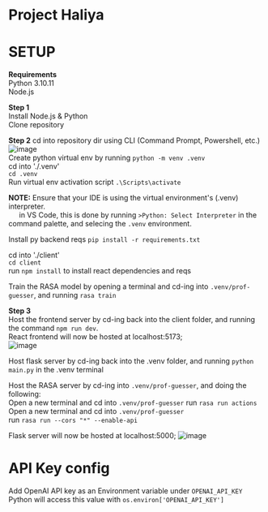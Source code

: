 # Project Haliya

# SETUP
**Requirements**  
Python 3.10.11  
Node.js

**Step 1**  
Install Node.js & Python  
Clone repository

**Step 2**
cd into repository dir using CLI (Command Prompt, Powershell, etc.)  
![image](https://github.com/gekiiMei/ADET-AI-Exhibit/assets/86844554/7e230d5c-167f-48be-8667-55e93c74c05a)  
Create python virtual env by running `python -m venv .venv`  
cd into './.venv'  
`cd .venv`  
Run virtual env activation script `.\Scripts\activate`  

**NOTE:** Ensure that your IDE is using the virtual environment's (.venv) interpreter.  
&emsp;&ensp;in VS Code, this is done by running `>Python: Select Interpreter` in the command palette, and selecing the `.venv` environment.    

Install py backend reqs `pip install -r requirements.txt`

cd into './client'  
`cd client`  
run `npm install` to install react dependencies and reqs  

Train the RASA model by opening a terminal and cd-ing into `.venv/prof-guesser`, and running `rasa train`  


**Step 3**  
Host the frontend server by cd-ing back into the client folder, and running the command `npm run dev`.  
React frontend will now be hosted at localhost:5173;  
![image](https://github.com/gekiiMei/ADET-AI-Exhibit/assets/86844554/dab99563-6a07-4c45-af69-c0b30fc95f93)  

Host flask server by cd-ing back into the .venv folder, and running `python main.py` in the .venv terminal  

Host the RASA server by cd-ing into `.venv/prof-guesser`, and doing the following:  
Open a new terminal and cd into `.venv/prof-guesser`
run `rasa run actions`  
Open a new terminal and cd into `.venv/prof-guesser`  
run `rasa run --cors "*" --enable-api`  

Flask server will now be hosted at localhost:5000;
![image](https://github.com/gekiiMei/ADET-AI-Exhibit/assets/86844554/3c1b2d40-c359-426f-9ed9-0088a0eb697f)

# API Key config  
Add OpenAI API key as an Environment variable under `OPENAI_API_KEY`  
Python will access this value with `os.environ['OPENAI_API_KEY']`
